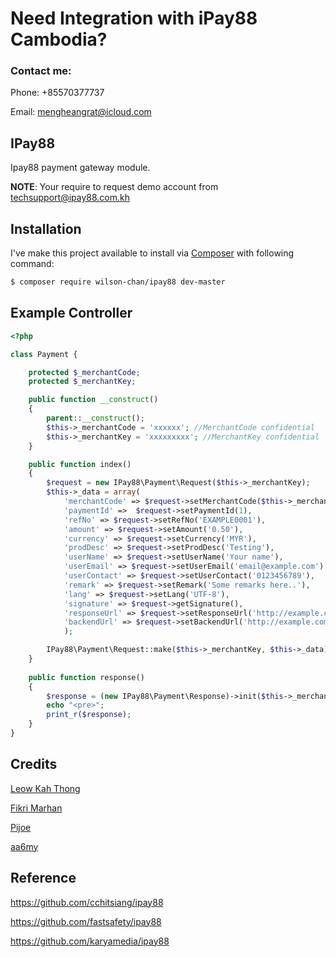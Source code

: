 # Need Integration with iPay88 Cambodia?

### Contact me: 
Phone: +85570377737

Email: mengheangrat@icloud.com

## IPay88

Ipay88 payment gateway module.

**NOTE**: Your require to request demo account from techsupport@ipay88.com.kh

## Installation

I've make this project available to install via [Composer](https://getcomposer.org/) with following command:

```bash
$ composer require wilson-chan/ipay88 dev-master
```

## Example Controller

```php
<?php

class Payment {

	protected $_merchantCode;
	protected $_merchantKey;

	public function __construct()
	{
		parent::__construct();
		$this->_merchantCode = 'xxxxxx'; //MerchantCode confidential
		$this->_merchantKey = 'xxxxxxxxx'; //MerchantKey confidential
	}

	public function index()
	{
		$request = new IPay88\Payment\Request($this->_merchantKey);
		$this->_data = array(
			'merchantCode' => $request->setMerchantCode($this->_merchantCode),
			'paymentId' =>  $request->setPaymentId(1),
			'refNo' => $request->setRefNo('EXAMPLE0001'),
			'amount' => $request->setAmount('0.50'),
			'currency' => $request->setCurrency('MYR'),
			'prodDesc' => $request->setProdDesc('Testing'),
			'userName' => $request->setUserName('Your name'),
			'userEmail' => $request->setUserEmail('email@example.com'),
			'userContact' => $request->setUserContact('0123456789'),
			'remark' => $request->setRemark('Some remarks here..'),
			'lang' => $request->setLang('UTF-8'),
			'signature' => $request->getSignature(),
			'responseUrl' => $request->setResponseUrl('http://example.com/response'),
			'backendUrl' => $request->setBackendUrl('http://example.com/backend')
			);

		IPay88\Payment\Request::make($this->_merchantKey, $this->_data);
	}
	
	public function response()
	{	
		$response = (new IPay88\Payment\Response)->init($this->_merchantCode);
		echo "<pre>";
		print_r($response);
	}
}
```

## Credits

[Leow Kah Thong](https://github.com/ktleow)

[Fikri Marhan](https://github.com/fikri-marhan)

[Pijoe](https://github.com/pijoe86)

[aa6my](https://github.com/aa6my)

## Reference
https://github.com/cchitsiang/ipay88

https://github.com/fastsafety/ipay88

https://github.com/karyamedia/ipay88
